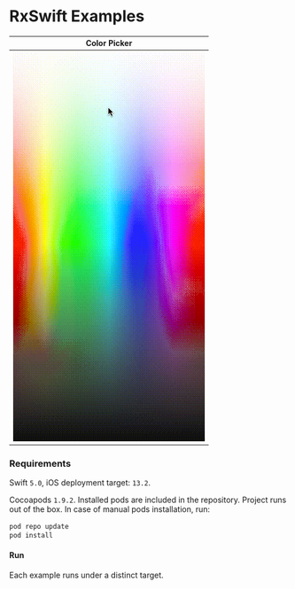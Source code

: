 # RxSwift Examples

<center>

|Color Picker|
|---|
![iPhoneScreenshot](ReadmeAssets/ColorPickerDemo.gif)|

</center>

### Requirements

Swift `5.0`, iOS deployment target: `13.2`.

Cocoapods `1.9.2`.
Installed pods are included in the repository. Project runs out of the box.
In case of manual pods installation, run:

```
pod repo update
pod install
```
#### Run
Each example runs under a distinct target.